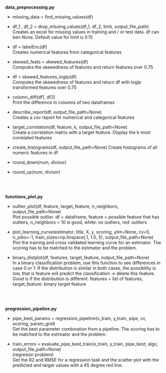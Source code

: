 **data_preprocessing.py**

- missing_data = find_missing_values(df)

- df_1 , df_2 = drop_missing_values(df_1, df_2, limit, output_file_path) <br/>
  Creates an excel for missing values in training and / or test data. df can ben None. Default value for limit is 0.15 

- df = labelEnc(df) <br/>
  Creates numerical features from categorical features

- skewed_feats = skewed_features(df) <br/>
  Computes the skewedness of features and return features over 0.75

- df = skewed_features_loglp(df) <br/>
  Computes the skewedness of features and return df with loglp transformed features over 0.75

- column_diff(df1, df2) <br/>
  Print the difference in columns of two dataframes

- describe_report(df, output_file_path=None) <br/>
  Creates a csv report for numerical and categorical features 

- target_correlation(df, feature, k, output_file_path=None) <br/>
  Create a correlation matrix with a target feature. Display the k most correlated features

- create_histograms(df, output_file_path=None)
  Create histograms of all numeric features in df

- round_down(num, divisor) <br/>

- round_up(num, divisor) <br/>

<br/><br/>



**functions_plot.py** 

- outlier_plot(df, feature, target_feature, n_neighbors, output_file_path=None) <br/>
  Plot possible outlier. df = dataframe, feature = possible feature that has outliers, n_neighbors = 10 is good,
  white: no outliers, red: outliers

- plot_learning_curve(estimator, title, X, y, scoring, ylim=None, cv=5, n_jobs=-1, train_sizes=np.linspace(.1, 1.0, 5), output_file_path=None) <br/>
  Plot the training and cross validated learning curve for an estimator. The scoring has to be matched to the estimator and the problem.

- binary_distplot(df, features, target_feature, output_file_path=None) <br/>
  In a binary classification problem, use this function to see differences in case 0 or 1. If the distribution is similar in both cases,
  the possibility is low, that is feature will predict the classification -> delete this feature. Good is if the distribution is different.
  features = list of features, target_feature: binary target feature

<br/><br/>


**pregression_pipeline.py** 

- pipe_best_params = regression_pipeline(x_train, y_train, pipe, cv, scoring, param_grid) <br/>
  Get the best parameter combination from a pipeline. The scoring has to be matched to the estimator and the problem.

- train_errors = evaluate_pipe_best_train(x_train, y_train, pipe_best, algo, output_file_path=None) <br/>
  (regresion problem) <br/>
  Get the R2 and RMSE for a regression task and the scatter plot with the predicted and target values with a 45 degree red line.